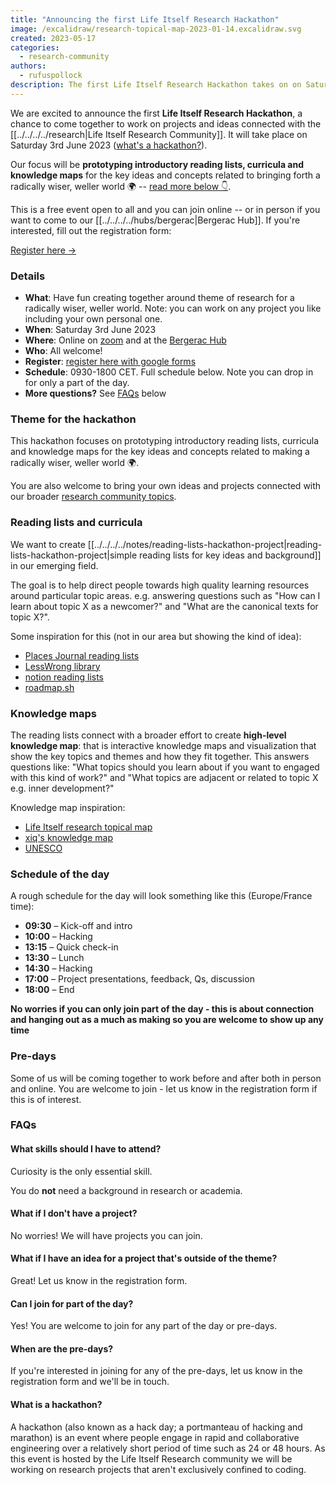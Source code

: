 ```yaml
---
title: "Announcing the first Life Itself Research Hackathon"
image: /excalidraw/research-topical-map-2023-01-14.excalidraw.svg
created: 2023-05-17
categories: 
  - research-community
authors: 
  - rufuspollock
description: The first Life Itself Research Hackathon takes on on Saturday 3rd June 2023. It's is a chance to come together to work on projects and ideas connected with making a radically wiser, weller world.
---
```


We are excited to announce the first **Life Itself Research Hackathon**, a chance to come together to work on projects and ideas connected with the [[../../../../research|Life Itself Research Community]]. It will take place on Saturday 3rd June 2023 ([what's a hackathon?](#what-is-a-hackathon)).

Our focus will be **prototyping introductory reading lists, curricula and knowledge maps** for the key ideas and concepts related to bringing forth a radically wiser, weller world 🌍 -- [read more below 👇](#theme-for-the-hackathon).

This is a free event open to all and you can join online -- or in person if you want to come to our [[../../../../hubs/bergerac|Bergerac Hub]]. If you're interested, fill out the registration form:

<div className="mt-10 flex gap-x-6 not-prose">
  <a
    href="https://forms.gle/2CxPj5xg7daoshRm6"
    className="rounded-md bg-secondary px-4 py-3 font-medium text-primary shadow focus:outline-none focus:ring-2 focus:ring-primary "
>
    Register here <span aria-hidden="true">→</span>
  </a>
</div>

### Details

- **What**: Have fun creating together around theme of research for a radically wiser, weller world. Note: you can work on any project you like including your own personal one.
- **When**: Saturday 3rd June 2023
- **Where**: Online on [zoom][] and at the [Bergerac Hub](https://lifeitself.org/hubs/bergerac)
- **Who**: All welcome!
- **Register**: [register here with google forms](https://forms.gle/2CxPj5xg7daoshRm6)
- **Schedule**: 0930-1800 CET. Full schedule below. Note you can drop in for only a part of the day.
- **More questions?** See [FAQs](#faqs) below

[zoom]: https://us02web.zoom.us/j/87632550558?pwd=a3NSR1JFNHkxNkdmK2xyUVVaQ0ZtQT09

### Theme for the hackathon

This hackathon focuses on prototyping introductory reading lists, curricula and knowledge maps for the key ideas and concepts related to making a radically wiser, weller world 🌍.

You are also welcome to bring your own ideas and projects connected with our broader [research community topics](https://lifeitself.org/research#topics).

### Reading lists and curricula

We want to create [[../../../../notes/reading-lists-hackathon-project|reading-lists-hackathon-project|simple reading lists for key ideas and background]] in our emerging field.

The goal is to help direct people towards high quality learning resources around particular topic areas. e.g. answering questions such as "How can I learn about topic X as a newcomer?" and "What are the canonical texts for topic X?".

Some inspiration for this (not in our area but showing the kind of idea):

- [Places Journal reading lists](https://placesjournal.org/reading-lists/)
- [LessWrong library](https://www.lesswrong.com/library)
- [notion reading lists](https://parameter.io/notion-reading-list-templates/)
- [roadmap.sh](https://roadmap.sh/system-design)

### Knowledge maps

The reading lists connect with a broader effort to create **high-level knowledge map**: that is interactive knowledge maps and visualization that show the key topics and themes and how they fit together. This answers questions like: "What topics should you learn about if you want to engaged with this kind of work?" and "What topics are adjacent or related to topic X e.g. inner development?"

Knowledge map inspiration:

- [Life Itself research topical map](https://lifeitself.org/research#topics)
- [xiq's knowledge map](https://pbs.twimg.com/media/Fa2M570WIAA7USi?format=png&name=4096x4096)
- [UNESCO](https://ich.unesco.org/en/dive&display=constellation#tabs)

### Schedule of the day

A rough schedule for the day will look something like this (Europe/France time):

- **09:30** – Kick-off and intro
- **10:00** – Hacking
- **13:15** – Quick check-in
- **13:30** – Lunch
- **14:30** – Hacking
- **17:00** – Project presentations, feedback, Qs, discussion
- **18:00** – End

**No worries if you can only join part of the day - this is about connection and hanging out as a much as making so you are welcome to show up any time**

### Pre-days

Some of us will be coming together to work before and after both in person and online. You are welcome to join - let us know in the registration form if this is of interest.

### FAQs

#### What skills should I have to attend?

Curiosity is the only essential skill.

You do **not** need a background in research or academia.

#### What if I don't have a project?

No worries! We will have projects you can join.

#### What if I have an idea for a project that's outside of the theme?

Great! Let us know in the registration form.

#### Can I join for part of the day?

Yes! You are welcome to join for any part of the day or pre-days.

#### When are the pre-days?

If you're interested in joining for any of the pre-days, let us know in the registration form and we'll be in touch.

#### What is a hackathon?

A hackathon (also known as a hack day; a portmanteau of hacking and marathon) is an event where people engage in rapid and collaborative engineering over a relatively short period of time such as 24 or 48 hours. As this event is hosted by the Life Itself Research community we will be working on research projects that aren't exclusively confined to coding.
